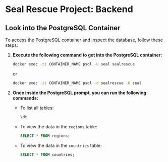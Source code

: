 # Seal Rescue Project: Backend

## Look into the PostgreSQL Container

To access the PostgreSQL container and inspect the database, follow these steps:

1. **Execute the following command to get into the PostgreSQL container:**

    ```bash
    docker exec -ti CONTAINER_NAME psql -U seal sealrescue
    ```

   or

    ```bash
    docker exec -it CONTAINER_NAME psql -d sealrescue -U seal
    ```

2. **Once inside the PostgreSQL prompt, you can run the following commands:**

    - To list all tables:
        ```sql
        \dt
        ```

    - To view the data in the `regions` table:
        ```sql
        SELECT * FROM regions;
        ```

    - To view the data in the `countries` table:
        ```sql
        SELECT * FROM countries;
        ```
